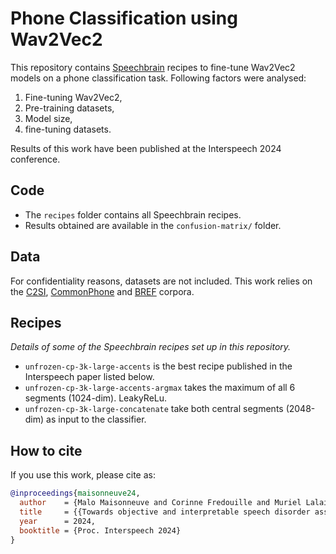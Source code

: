 # Phone Classification using Wav2Vec2

This repository contains [Speechbrain](https://github.com/speechbrain/speechbrain) recipes to fine-tune Wav2Vec2 models on a phone classification task.
Following factors were analysed:
  1. Fine-tuning Wav2Vec2,
  2. Pre-training datasets,
  3. Model size,
  4. fine-tuning datasets.

Results of this work have been published at the Interspeech 2024 conference.

## Code
- The `recipes` folder contains all Speechbrain recipes.
- Results obtained are available in the `confusion-matrix/` folder.

## Data
For confidentiality reasons, datasets are not included.
This work relies on the [C2SI](https://hal.science/hal-02921918), [CommonPhone](https://arxiv.org/abs/2201.05912) and [BREF](https://www.isca-archive.org/eurospeech_1991/larnel91_eurospeech.html) corpora. 

## Recipes
*Details of some of the Speechbrain recipes set up in this repository.* 
- ``unfrozen-cp-3k-large-accents`` is the best recipe published in the Interspeech paper listed below.
- ``unfrozen-cp-3k-large-accents-argmax`` takes the maximum of all 6 segments (1024-dim). LeakyReLu.
- ``unfrozen-cp-3k-large-concatenate`` take both central segments (2048-dim) as input to the classifier.

## How to cite
If you use this work, please cite as:

```bib
@inproceedings{maisonneuve24,
  author    = {Malo Maisonneuve and Corinne Fredouille and Muriel Lalain and Alain Ghio and Virginie Woisard},
  title     = {{Towards objective and interpretable speech disorder assessment: a comparative analysis of CNN and transformer-based models}},
  year      = 2024,
  booktitle = {Proc. Interspeech 2024}
}
```
